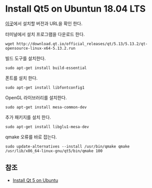 # Install Qt5 on Ubuntun 18.04 LTS

[이곳](http://download.qt.io/official_releases/qt/)에서 설치할 버전과 URL을 확인 한다.

터미널에서 설치 프로그램을 다운로드 한다.

```
wget http://download.qt.io/official_releases/qt/5.13/5.13.2/qt-opensource-linux-x64-5.13.2.run
```

빌드 도구를 설치한다.

```
sudo apt-get install build-essential
```

폰트를 설치 한다.

```
sudo apt-get install libfontconfig1
```

OpenGL 라이브러리를 설치한다.

```
sudo apt-get install mesa-common-dev
```

추가 패키지를 설치 한다.

```
sudo apt-get install libglu1-mesa-dev
```

qmake 오류를 바로 잡는다.

```
sudo update-alternatives --install /usr/bin/qmake qmake /usr/lib/x86_64-linux-gnu/qt5/bin/qmake 100
```

## 참조

- [Install Qt 5 on Ubuntu](https://wiki.qt.io/Install_Qt_5_on_Ubuntu)

